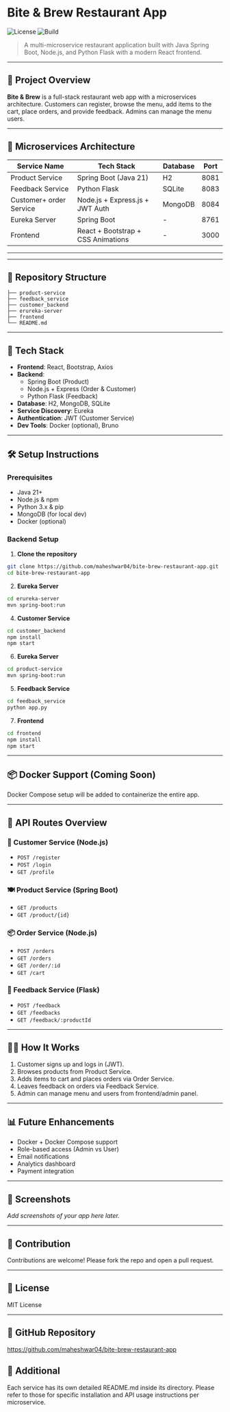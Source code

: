 
# Bite & Brew Restaurant App

![License](https://img.shields.io/badge/license-MIT-blue.svg)
![Build](https://img.shields.io/badge/build-passing-brightgreen.svg)

> A multi-microservice restaurant application built with Java Spring Boot, Node.js, and Python Flask with a modern React frontend.

---

## 🚀 Project Overview
**Bite & Brew** is a full-stack restaurant web app with a microservices architecture. Customers can register, browse the menu, add items to the cart, place orders, and provide feedback. Admins can manage the menu users.

---

## 🧱 Microservices Architecture

| Service Name           | Tech Stack                        | Database   | Port  |
|------------------------|------------------------------------|------------|-------|
| Product Service        | Spring Boot (Java 21)              | H2         | 8081  |
| Feedback Service       | Python Flask                       | SQLite     | 8083  |
| Customer+ order Service| Node.js + Express.js + JWT Auth    | MongoDB    | 8084  |
| Eureka Server          | Spring Boot                        | -          | 8761  |
| Frontend               | React + Bootstrap + CSS Animations | -          | 3000  |

---
---

## 📂 Repository Structure
```
├── product-service
├── feedback_service
├── customer_backend
├── erureka-server
├── frontend
└── README.md
```

---

## 🧰 Tech Stack
- **Frontend**: React, Bootstrap, Axios
- **Backend**:
  - Spring Boot (Product)
  - Node.js + Express (Order & Customer)
  - Python Flask (Feedback)
- **Database**: H2, MongoDB, SQLite
- **Service Discovery**: Eureka
- **Authentication**: JWT (Customer Service)
- **Dev Tools**: Docker (optional), Bruno

---

## 🛠️ Setup Instructions

### Prerequisites
- Java 21+
- Node.js & npm
- Python 3.x & pip
- MongoDB (for local dev)
- Docker (optional)

### Backend Setup

1. **Clone the repository**
```bash
git clone https://github.com/maheshwar04/bite-brew-restaurant-app.git
cd bite-brew-restaurant-app
```

2. **Eureka Server**
```bash
cd erureka-server
mvn spring-boot:run
```

4. **Customer Service**
```bash
cd customer_backend
npm install
npm start
```
6. **Eureka Server**
```bash
cd product-service
mvn spring-boot:run
```

5. **Feedback Service**
```bash
cd feedback_service
python app.py
```


7. **Frontend**
```bash
cd frontend
npm install
npm start
```

---

## 📦 Docker Support (Coming Soon)
Docker Compose setup will be added to containerize the entire app.

---

## 🔁 API Routes Overview

### 🧍 Customer Service (Node.js)
- `POST /register`
- `POST /login`
- `GET /profile`

### 🍽️ Product Service (Spring Boot)
- `GET /products`
- `GET /product/{id}`

### 📦 Order Service (Node.js)
- `POST /orders`
- `GET /orders`
- `GET /order/:id`
- `GET /cart`

### 💬 Feedback Service (Flask)
- `POST /feedback`
- `GET /feedbacks`
- `GET /feedback/:productId`

---

## 🧑‍💻 How It Works
1. Customer signs up and logs in (JWT).
2. Browses products from Product Service.
3. Adds items to cart and places orders via Order Service.
4. Leaves feedback on orders via Feedback Service.
5. Admin can manage menu and users from frontend/admin panel.

---

## 📊 Future Enhancements
- Docker + Docker Compose support
- Role-based access (Admin vs User)
- Email notifications
- Analytics dashboard
- Payment integration

---

## 📸 Screenshots
_Add screenshots of your app here later._

---

## 🤝 Contribution
Contributions are welcome! Please fork the repo and open a pull request.

---

## 📄 License
MIT License

---

## 🔗 GitHub Repository
https://github.com/maheshwar04/bite-brew-restaurant-app

## 🔗 Additional
Each service has its own detailed README.md inside its directory. Please refer to those for specific installation and API usage instructions per microservice.
